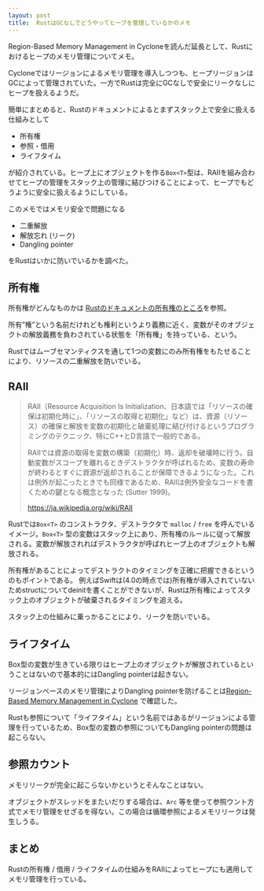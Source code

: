 ```yaml
---
layout: post
title:  RustはGCなしでどうやってヒープを管理しているかのメモ
---
```


Region-Based Memory Management in Cycloneを読んだ延長として、Rustにおけるヒープのメモリ管理についてメモ。

 Cycloneではリージョンによるメモリ管理を導入しつつも、ヒープリージョンはGCによって管理されていた。一方でRustは完全にGCなしで安全にリークなしにヒープを扱えるようだ。

簡単にまとめると、Rustのドキュメントによるとまずスタック上で安全に扱える仕組みとして

+ 所有権
+ 参照・借用
+ ライフタイム

が紹介されている。ヒープ上にオブジェクトを作る`Box<T>`型は、RAIIを組み合わせてヒープの管理をスタック上の管理に結びつけることによって、ヒープでもどうように安全に扱えるようにしている。

このメモではメモリ安全で問題になる

+ 二重解放
+ 解放忘れ (リーク)
+ Dangling pointer

をRustはいかに防いでいるかを調べた。

## 所有権

所有権がどんなものかは [Rustのドキュメントの所有権のところ](http://rust-lang-ja.github.io/the-rust-programming-language-ja/1.6/book/ownership.html)を参照。

所有”権”という名前だけれども権利というより義務に近く、変数がそのオブジェクトの解放義務を負わされている状態を「所有権」を持っている、という。

Rustではムーブセマンティクスを通して1つの変数にのみ所有権をもたせることにより、リソースの二重解放を防いでいる。

## RAII

> RAII（Resource Acquisition Is Initialization、日本語では「リソースの確保は初期化時に」、「リソースの取得と初期化」など）は、資源（リソース）の確保と解放を変数の初期化と破棄処理に結び付けるというプログラミングのテクニック、特にC++とD言語で一般的である。
> 
> RAIIでは資源の取得を変数の構築（初期化）時、返却を破壊時に行う。自動変数がスコープを離れるときデストラクタが呼ばれるため、変数の寿命が終わるとすぐに資源が返却されることが保障できるようになった。これは例外が起こったときでも同様であるため、RAIIは例外安全なコードを書くための鍵となる概念となった (Sutter 1999)。
> 
> https://ja.wikipedia.org/wiki/RAII


Rustでは`Box<T>` のコンストラクタ、デストラクタで `malloc` / `free` を呼んでいるイメージ。`Box<T>` 型の変数はスタック上にあり、所有権のルールに従って解放される。変数が解放されればデストラクタが呼ばれヒープ上のオブジェクトも解放される。

所有権があることによってデストラクトのタイミングを正確に把握できるというのもポイントである。
例えばSwiftは(4.0の時点では)所有権が導入されていないためstructについてdeinitを書くことができないが、Rustは所有権によってスタック上のオブジェクトが破棄されるタイミングを追える。

スタック上の仕組みに乗っかることにより、リークを防いでいる。

## ライフタイム

Box型の変数が生きている限りはヒープ上のオブジェクトが解放されているということはないので基本的にはDangling pointerは起きない。

リージョンベースのメモリ管理によりDangling pointerを防げることは[Region-Based Memory Management in Cyclone](https://www.cs.umd.edu/projects/cyclone/papers/cyclone-regions.pdf) で確認した。

Rustも参照について「ライフタイム」という名前ではあるがリージョンによる管理を行っているため、Box型の変数の参照についてもDangling pointerの問題は起こらない。

## 参照カウント

メモリリークが完全に起こらないかというとそんなことはない。

オブジェクトがスレッドをまたいだりする場合は、`Arc` 等を使って参照ウント方式でメモリ管理をせざるを得ない。この場合は循環参照によるメモリリークは発生しうる。

## まとめ
 Rustの所有権 / 借用 / ライフタイムの仕組みをRAIIによってヒープにも適用してメモリ管理を行っている。
